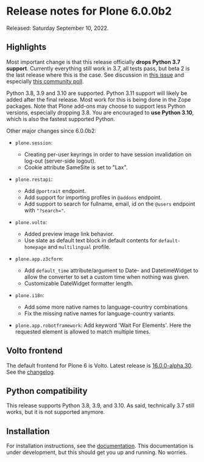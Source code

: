 # Release notes for Plone 6.0.0b2

Released: Saturday September 10, 2022.

## Highlights

Most important change is that this release officially **drops Python 3.7 support**.
Currently everything still work in 3.7, all tests pass, but beta 2 is the last release where this is the case.
See discussion in [this issue](https://github.com/plone/Products.CMFPlone/issues/3635) and especially [this community poll](https://community.plone.org/t/plone-6-0-drop-support-for-python-3-7-and-3-8/15549).

Python 3.8, 3.9 and 3.10 are supported.  Python 3.11 support will likely be added after the final release.  Most work for this is being done in the Zope packages.  Note that Plone add-ons may choose to support less Python versions, especially dropping 3.8.  You are encouraged to **use Python 3.10**, which is also the fastest supported Python.

Other major changes since 6.0.0b2:

* `plone.session`:

  * Creating per-user keyrings in order to have session invalidation on log-out (server-side logout).
  * Cookie attribute SameSite is set to "Lax".

* `plone.restapi`:

  * Add `@portrait` endpoint.
  * Add support for importing profiles in `@addons` endpoint.
  * Add support to search for fullname, email, id on the `@users` endpoint with `"?search="`.

* `plone.volto`:

  * Added preview image link behavior.
  * Use slate as default text block in default contents for ``default-homepage`` and
  ``multilingual`` profile.

* `plone.app.z3cform`:

  * Add `default_time` attribute/argument to Date- and DatetimeWidget to allow the converter to set a custom time when nothing was given.
  * Customizable DateWidget formatter length.

* `plone.i18n`:

  * Add some more native names to language-country combinations
  * Fix the missing native names for language-country variants.

* `plone.app.robotframework`: Add keyword 'Wait For Elements'.  Here the requested element is allowed to match multiple times.


## Volto frontend

The default frontend for Plone 6 is Volto. Latest release is [16.0.0-alpha.30](https://www.npmjs.com/package/@plone/volto/v/16.0.0-alpha.30).
See the [changelog](https://github.com/plone/volto/blob/16.0.0-alpha.30/CHANGELOG.md).


## Python compatibility

This release supports Python 3.8, 3.9, and 3.10.
As said, technically 3.7 still works, but it is not supported anymore.


## Installation

For installation instructions, see the [documentation](https://6.dev-docs.plone.org/install/index.html).
This documentation is under development, but this should get you up and running.  No worries.

